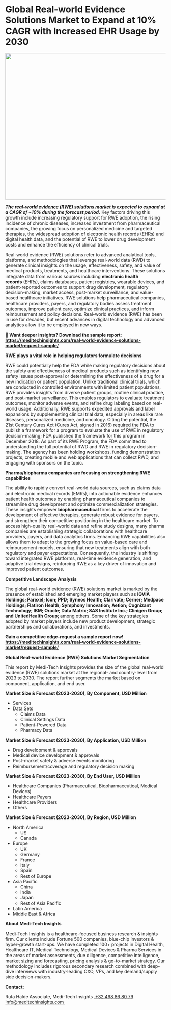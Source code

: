 <H1> Global Real-world Evidence Solutions Market to Expand at 10% CAGR with Increased EHR Usage by 2030 </H1>
<img class="alignnone size-full wp-image-1639" src="http://dailyinvestorhub.com/wp-content/uploads/2025/04/Real-world-Evidence-Solutions-Market.png" alt="" width="792" height="460" />

<strong><em>The </em></strong><a href="https://meditechinsights.com/real-world-evidence-solutions-market/"><strong><em>real-world evidence (RWE) solutions market</em></strong></a><strong><em> is expected to expand at a CAGR of ~10% during the forecast period.</em></strong> Key factors driving this growth include increasing regulatory support for RWE adoption, the rising incidence of chronic diseases, increased investment from pharmaceutical companies, the growing focus on personalized medicine and targeted therapies, the widespread adoption of electronic health records (EHRs) and digital health data, and the potential of RWE to lower drug development costs and enhance the efficiency of clinical trials.

Real-world evidence (RWE) solutions refer to advanced analytical tools, platforms, and methodologies that leverage real-world data (RWD) to generate clinical insights on the usage, effectiveness, safety, and value of medical products, treatments, and healthcare interventions. These solutions integrate data from various sources including <strong>electronic health records</strong> (EHRs), claims databases, patient registries, wearable devices, and patient-reported outcomes to support drug development, regulatory decision-making, market access, post-market surveillance, and value-based healthcare initiatives. RWE solutions help pharmaceutical companies, healthcare providers, payers, and regulatory bodies assess treatment outcomes, improve patient care, optimize clinical practices, and inform reimbursement and policy decisions. Real-world evidence (RWE) has been in use for decades, but recent advances in digital technology and advanced analytics allow it to be employed in new ways.

<strong>🔗 Want deeper insights? Download the sample report: </strong><strong>
</strong><a href="https://meditechinsights.com/real-world-evidence-solutions-market/request-sample/"><strong>https://meditechinsights.com/real-world-evidence-solutions-market/request-sample/</strong></a>

<strong>RWE plays a vital role in helping regulators formulate decisions</strong>

RWE could potentially help the FDA while making regulatory decisions about the safety and effectiveness of medical products such as identifying new safety issues post-approval or determining the effectiveness of a drug for a new indication or patient population. Unlike traditional clinical trials, which are conducted in controlled environments with limited patient populations, RWE provides insights from diverse patient groups, routine clinical practice, and post-market surveillance. This enables regulators to evaluate treatment outcomes, monitor adverse events, and refine drug labeling based on real-world usage. Additionally, RWE supports expedited approvals and label expansions by supplementing clinical trial data, especially in areas like rare diseases, personalized medicine, and oncology. Citing the potential, the 21st Century Cures Act (Cures Act, signed in 2016) required the FDA to publish a framework for a program to evaluate the use of RWE in regulatory decision-making; FDA published the framework for this program in December 2018. As part of its RWE Program, the FDA committed to understanding the full potential of RWD and RWE in regulatory decision-making. The agency has been holding workshops, funding demonstration projects, creating mobile and web applications that can collect RWD, and engaging with sponsors on the topic.

<strong>Pharma/biopharma companies are focusing on strengthening RWE capabilities</strong>

The ability to rapidly convert real-world data sources, such as claims data and electronic medical records (EMRs), into actionable evidence enhances patient health outcomes by enabling pharmaceutical companies to streamline drug development and optimize commercialization strategies. These insights empower <strong>biopharmaceutical</strong> firms to accelerate the development of effective therapies, generate robust evidence for payers, and strengthen their competitive positioning in the healthcare market. To access high-quality real-world data and refine study designs, many pharma companies are establishing strategic collaborations with healthcare providers, payers, and data analytics firms. Enhancing RWE capabilities also allows them to adapt to the growing focus on value-based care and reimbursement models, ensuring that new treatments align with both regulatory and payer expectations. Consequently, the industry is shifting toward integrated RWE platforms, real-time evidence generation, and adaptive trial designs, reinforcing RWE as a key driver of innovation and improved patient outcomes.

<strong>Competitive Landscape Analysis</strong>

The global real-world evidence (RWE) solutions market is marked by the presence of established and emerging market players such as <strong>IQVIA Holdings; Parexel; Icon; PPD; Syneos Health; Clarivate; Cerner; Medpace Holdings; Flatiron Health; Symphony Innovation; Aetion; Cognizant Technology; IBM; Oracle; Data Matrix; SAS Institute Inc.; Clinigen Group; and UnitedHealth Group; </strong>among others. Some of the key strategies adopted by market players include new product development, strategic partnerships and collaborations, and investments.

<strong>Gain a competitive edge-request a sample report now!</strong><strong> </strong><strong>
</strong><a href="https://meditechinsights.com/real-world-evidence-solutions-market/request-sample/"><strong>https://meditechinsights.com/real-world-evidence-solutions-market/request-sample/</strong></a>

<strong>Global Real-world Evidence (RWE) Solutions Market Segmentation</strong>

This report by Medi-Tech Insights provides the size of the global real-world evidence (RWE) solutions market at the regional- and country-level from 2023 to 2030. The report further segments the market based on component, application, and end user.

<strong>Market Size &amp; Forecast (2023-2030), By Component, USD Million</strong>
<ul>
 	<li>Services</li>
 	<li>Data Sets
<ul>
 	<li>Claims Data</li>
 	<li>Clinical Settings Data</li>
 	<li>Patient-Powered Data</li>
 	<li>Pharmacy Data</li>
</ul>
</li>
</ul>
<strong>Market Size &amp; Forecast (2023-2030), By Application, USD Million</strong>
<ul>
 	<li>Drug development &amp; approvals</li>
 	<li>Medical device development &amp; approvals</li>
 	<li>Post-market safety &amp; adverse events monitoring</li>
 	<li>Reimbursement/coverage and regulatory decision making</li>
</ul>
<strong>Market Size &amp; Forecast (2023-2030), By End User, USD Million</strong>
<ul>
 	<li>Healthcare Companies (Pharmaceutical, Biopharmaceutical, Medical Devices)</li>
 	<li>Healthcare Payers</li>
 	<li>Healthcare Providers</li>
 	<li>Others</li>
</ul>
<strong>Market Size &amp; Forecast (2023-2030), By Region, USD Million</strong>
<ul>
 	<li>North America
<ul>
 	<li>US</li>
 	<li>Canada</li>
</ul>
</li>
 	<li>Europe
<ul>
 	<li>UK</li>
 	<li>Germany</li>
 	<li>France</li>
 	<li>Italy</li>
 	<li>Spain</li>
 	<li>Rest of Europe</li>
</ul>
</li>
 	<li>Asia Pacific
<ul>
 	<li>China</li>
 	<li>India</li>
 	<li>Japan</li>
 	<li>Rest of Asia Pacific</li>
</ul>
</li>
 	<li>Latin America</li>
 	<li>Middle East &amp; Africa</li>
</ul>
<strong>About Medi-Tech Insights</strong>

Medi-Tech Insights is a healthcare-focused business research &amp; insights firm. Our clients include Fortune 500 companies, blue-chip investors &amp; hyper-growth start-ups. We have completed 100+ projects in Digital Health, Healthcare IT, Medical Technology, Medical Devices &amp; Pharma Services in the areas of market assessments, due diligence, competitive intelligence, market sizing and forecasting, pricing analysis &amp; go-to-market strategy. Our methodology includes rigorous secondary research combined with deep-dive interviews with industry-leading CXO, VPs, and key demand/supply side decision-makers.

<strong>Contact:</strong>

Ruta Halde
Associate, Medi-Tech Insights
<u> +32 498 86 80 79
</u><a href="mailto:info@meditechinsights.com">info@meditechinsights.com</a><u> </u>
